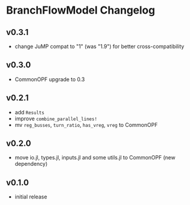 # BranchFlowModel Changelog

## v0.3.1
- change JuMP compat to "1" (was "1.9") for better cross-compatibility

## v0.3.0
- CommonOPF upgrade to 0.3

## v0.2.1
- add `Results`
- improve `combine_parallel_lines!`
- mv `reg_busses`, `turn_ratio`, `has_vreg`, `vreg` to CommonOPF

## v0.2.0
- move io.jl, types.jl, inputs.jl and some utils.jl to CommonOPF (new dependency)

## v0.1.0
- initial release
